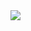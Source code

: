 <div style="width:100%;text-align:right">
  <img src="https://github-readme-stats.vercel.app/api?username=op200&locale=cn&line_height=33&show_icons=true&hide=&theme=&rank_icon=percentile"/>
</div>
